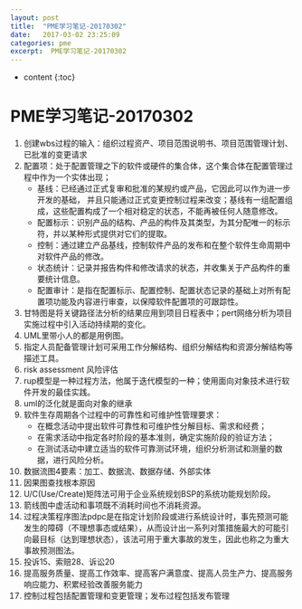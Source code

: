 ```yaml
---
layout: post
title:  "PME学习笔记-20170302"
date:   2017-03-02 23:25:09
categories: pme
excerpt:  PME学习笔记-20170302
---
```


* content
{:toc}

# PME学习笔记-20170302

1. 创建wbs过程的输入：组织过程资产、项目范围说明书、项目范围管理计划、已批准的变更请求
2. 配置项：处于配置管理之下的软件或硬件的集合体，这个集合体在配置管理过程中作为一个实体出现；
   * 基线：已经通过正式复审和批准的某规约或产品，它因此可以作为进一步开发的基础，
   并且只能通过正式变更控制过程来改变；基线有一组配置组成，这些配置构成了一个相对稳定的状态，不能再被任何人随意修改。
   * 配置标示：识别产品的结构、产品的构件及其类型，为其分配唯一的标示符，并以某种形式提供对它们的提取。
   * 控制：通过建立产品基线，控制软件产品的发布和在整个软件生命周期中对软件产品的修改。
   * 状态统计：记录并报告构件和修改请求的状态，并收集关于产品构件的重要统计信息。
   * 配置审计：是指在配置标示、配置控制、配置状态记录的基础上对所有配置项功能及内容进行审查，以保障软件配置项的可跟踪性。
3. 甘特图是将关键路径法分析的结果应用到项目日程表中；pert网络分析为项目实施过程中引入活动持续期的变化。
4. UML里带小人的都是用例图。
5. 指定人员配备管理计划可采用工作分解结构、组织分解结构和资源分解结构等描述工具。
6. risk assessment 风险评估
7. rup模型是一种过程方法，他属于迭代模型的一种；使用面向对象技术进行软件开发的最佳实践。
8. uml的泛化就是面向对象的继承
9. 软件生存周期各个过程中的可靠性和可维护性管理要求：
    * 在概念活动中提出软件可靠性和可维护性分解目标、需求和经费；
	* 在需求活动中指定各时阶段的基本准则，确定实施阶段的验证方法；
	* 在测试活动中建立适当的软件可靠测试环境，组织分析测试和测量的数据，进行风险分析。
10. 数据流图4要素：加工、数据流、数据存储、外部实体
11. 因果图查找根本原因
12. U/C(Use/Create)矩阵法可用于企业系统规划BSP的系统功能规划阶段。
13. 箭线图中虚活动和事项既不消耗时间也不消耗资源。
14. 过程决策程序图法pdpc是在指定计划阶段或进行系统设计时，事先预测可能发生的障碍（不理想事态或结果），从而设计出一系列对策措施最大的可能引向最目标（达到理想状态），该法可用于重大事故的发生，因此也称之为重大事故预测图法。
15. 投诉15、索赔28、诉讼20
16. 提高服务质量、提高工作效率、提高客户满意度、提高人员生产力、提高服务响应能力、积累经验改善服务能力
17. 控制过程包括配置管理和变更管理；发布过程包括发布管理